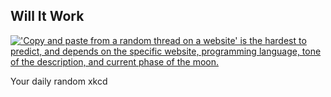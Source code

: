 ## Will It Work
[!['Copy and paste from a random thread on a website' is the hardest to predict, and depends on the specific website, programming language, tone of the description, and current phase of the moon.](https://imgs.xkcd.com/comics/will_it_work.png)](https://xkcd.com/1742/ "'Copy and paste from a random thread on a website' is the hardest to predict, and depends on the specific website, programming language, tone of the description, and current phase of the moon.")

Your daily random xkcd
